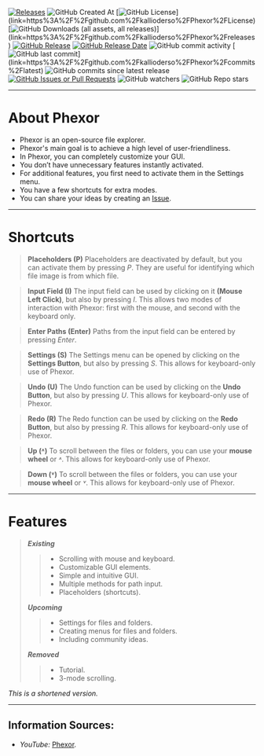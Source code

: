 [![Releases](https://media.discordapp.net/attachments/1232963421666807890/1302697170180374548/Polish_20241103_172337035.png?ex=67290ec8&is=6727bd48&hm=c87c0c700af2a7a642596d373672ac68539e3a75cd026151f6ed5159a30faade&=&format=webp&quality=lossless&width=1440&height=613)](https://github.com/kallioderso/Phexor/releases)
![GitHub Created At](https://img.shields.io/github/created-at/kallioderso/Phexor)
[![GitHub License](https://img.shields.io/github/license/kallioderso/Phexor?)](link=https%3A%2F%2Fgithub.com%2Fkallioderso%2FPhexor%2FLicense)
[![GitHub Downloads (all assets, all releases)](https://img.shields.io/github/downloads/kallioderso/Phexor/total?)](link=https%3A%2F%2Fgithub.com%2Fkallioderso%2FPhexor%2Freleases)
[![GitHub Release](https://img.shields.io/github/v/release/kallioderso/Phexor?include_prereleases&)](link=https%3A%2F%2Fgithub.com%2Fkallioderso%2FPhexor%2Freleases%2Flatest)
[![GitHub Release Date](https://img.shields.io/github/release-date/kallioderso/Phexor?&)](link=https%3A%2F%2Fgithub.com%2Fkallioderso%2FPhexor%2Freleases%2Flatest)
![GitHub commit activity](https://img.shields.io/github/commit-activity/w/kallioderso/Phexor)
[![GitHub last commit](https://img.shields.io/github/last-commit/kallioderso/Phexor?)](link=https%3A%2F%2Fgithub.com%2Fkallioderso%2FPhexor%2Fcommits%2Flatest)
![GitHub commits since latest release](https://img.shields.io/github/commits-since/kallioderso/Phexor/latest)
[![GitHub Issues or Pull Requests](https://img.shields.io/github/issues/kallioderso/Phexor)](https://github.com/kallioderso/Phexor/Issues)
![GitHub watchers](https://img.shields.io/github/watchers/kallioderso/Phexor)
![GitHub Repo stars](https://img.shields.io/github/stars/kallioderso/Phexor)
***
# About Phexor
- Phexor is an open-source file explorer.
- Phexor's main goal is to achieve a high level of user-friendliness.
- In Phexor, you can completely customize your GUI.
- You don’t have unnecessary features instantly activated.
- For additional features, you first need to activate them in the Settings menu.
- You have a few shortcuts for extra modes.
- You can share your ideas by creating an [Issue](https://github.com/kallioderso/Phexor/Issues).
***
# Shortcuts
> **Placeholders (P)**
> Placeholders are deactivated by default, but you can activate them by pressing *P*.
> They are useful for identifying which file image is from which file.

> **Input Field (I)**
> The input field can be used by clicking on it **(Mouse Left Click)**, but also by pressing *I*.
> This allows two modes of interaction with Phexor: first with the mouse, and second with the keyboard only.

> **Enter Paths (Enter)**
> Paths from the input field can be entered by pressing *Enter*.

> **Settings (S)**
> The Settings menu can be opened by clicking on the **Settings Button**, but also by pressing *S*.
> This allows for keyboard-only use of Phexor.

> **Undo (U)**
> The Undo function can be used by clicking on the **Undo Button**, but also by pressing *U*.
> This allows for keyboard-only use of Phexor.

> **Redo (R)**
> The Redo function can be used by clicking on the **Redo Button**, but also by pressing *R*.
> This allows for keyboard-only use of Phexor.

> **Up (˄)**
> To scroll between the files or folders, you can use your **mouse wheel** or *˄*.
> This allows for keyboard-only use of Phexor.

> **Down (˅)**
> To scroll between the files or folders, you can use your **mouse wheel** or *˅*.
> This allows for keyboard-only use of Phexor.

***
# Features
> ***Existing***
> > * Scrolling with mouse and keyboard.
> > * Customizable GUI elements.
> > * Simple and intuitive GUI.
> > * Multiple methods for path input.
> > * Placeholders (shortcuts).
>
> ***Upcoming***
> > * Settings for files and folders.
> > * Creating menus for files and folders.
> > * Including community ideas.
>
> ***Removed***
> > * Tutorial.
> > * 3-mode scrolling.

*This is a shortened version.*
***
## Information Sources:
- *YouTube:* [Phexor](https://www.youtube.com/@Phexor-OpenSource).
